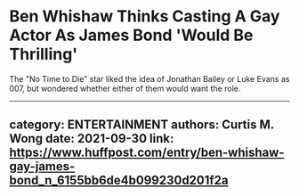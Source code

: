 # Ben Whishaw Thinks Casting A Gay Actor As James Bond 'Would Be Thrilling'

The "No Time to Die" star liked the idea of Jonathan Bailey or Luke Evans as 007, but wondered whether either of them would want the role.

---
category: ENTERTAINMENT
authors: Curtis M. Wong
date: 2021-09-30
link: https://www.huffpost.com/entry/ben-whishaw-gay-james-bond_n_6155bb6de4b099230d201f2a
---
